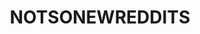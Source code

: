 ---
title: NOTSONEWREDDITS
crosslinks:
- tiltshift
- conspiratard
- WayOfTheBern
- weirdfetish
- dyscalculia
---